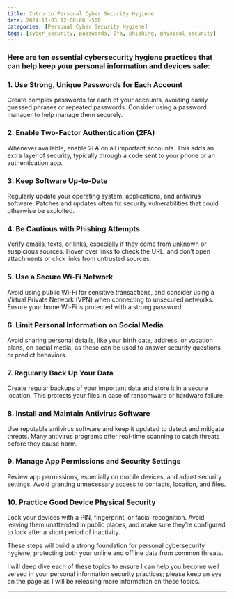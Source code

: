 ```yaml
---
title: Intro to Personal Cyber Security Hygiene
date: 2024-11-03 12:00:00 -500
categories: [Personal Cyber Security Hygiene]
tags: [cyber_security, passwords, 2fa, phishing, physical_security]
---
```


### Here are ten essential cybersecurity hygiene practices that can help keep your personal information and devices safe:

### 1. Use Strong, Unique Passwords for Each Account
Create complex passwords for each of your accounts, avoiding easily guessed phrases or repeated passwords. Consider using a password manager to help manage them securely.

### 2. Enable Two-Factor Authentication (2FA)
Whenever available, enable 2FA on all important accounts. This adds an extra layer of security, typically through a code sent to your phone or an authentication app.

### 3. Keep Software Up-to-Date
Regularly update your operating system, applications, and antivirus software. Patches and updates often fix security vulnerabilities that could otherwise be exploited.

### 4. Be Cautious with Phishing Attempts
Verify emails, texts, or links, especially if they come from unknown or suspicious sources. Hover over links to check the URL, and don’t open attachments or click links from untrusted sources.

### 5. Use a Secure Wi-Fi Network
Avoid using public Wi-Fi for sensitive transactions, and consider using a Virtual Private Network (VPN) when connecting to unsecured networks. Ensure your home Wi-Fi is protected with a strong password.

### 6. Limit Personal Information on Social Media
Avoid sharing personal details, like your birth date, address, or vacation plans, on social media, as these can be used to answer security questions or predict behaviors.

### 7. Regularly Back Up Your Data
Create regular backups of your important data and store it in a secure location. This protects your files in case of ransomware or hardware failure.

### 8. Install and Maintain Antivirus Software
Use reputable antivirus software and keep it updated to detect and mitigate threats. Many antivirus programs offer real-time scanning to catch threats before they cause harm.

### 9. Manage App Permissions and Security Settings
Review app permissions, especially on mobile devices, and adjust security settings. Avoid granting unnecessary access to contacts, location, and files.

### 10. Practice Good Device Physical Security
Lock your devices with a PIN, fingerprint, or facial recognition. Avoid leaving them unattended in public places, and make sure they’re configured to lock after a short period of inactivity.

These steps will build a strong foundation for personal cybersecurity hygiene, protecting both your online and offline data from common threats.

I will deep dive each of these topics to ensure I can help you become well versed in your personal information security practices; please keep an eye on the page as I will be releasing more information on these topics.

---